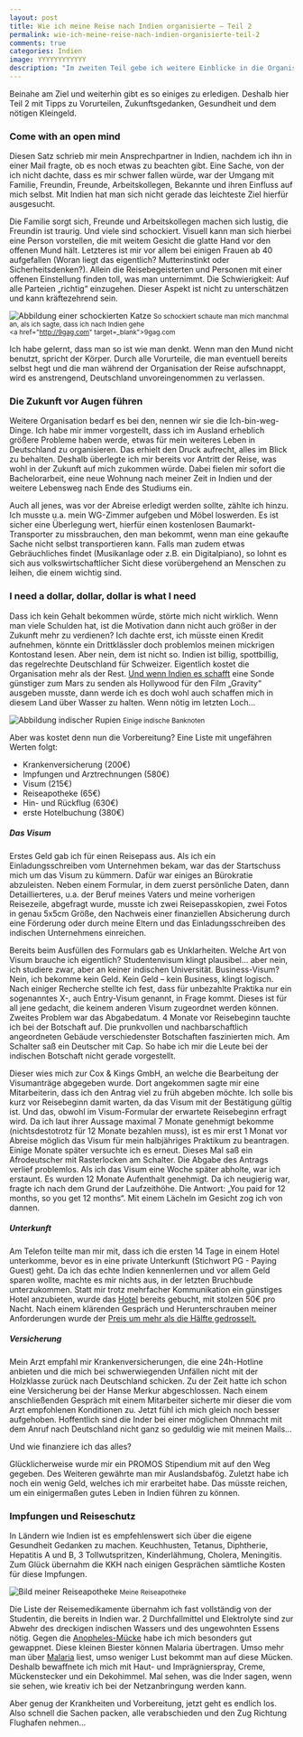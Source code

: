 ```yaml
---
layout: post
title: Wie ich meine Reise nach Indien organisierte – Teil 2
permalink: wie-ich-meine-reise-nach-indien-organisierte-teil-2
comments: true
categories: Indien
image: YYYYYYYYYYYY
description: "Im zweiten Teil gebe ich weitere Einblicke in die Organisation einer Indienreise - Dieses mal dreht sich alles um Gesundheit, Geld und dem Umgang mit Vorurteilen."
---
```


<p>Beinahe am Ziel und weiterhin gibt es so einiges zu erledigen. Deshalb hier Teil 2 mit Tipps zu Vorurteilen, Zukunftsgedanken, Gesundheit und dem nötigen Kleingeld.</p>
<h3>Come with an open mind</h3>
<p>Diesen Satz schrieb mir mein Ansprechpartner in Indien, nachdem ich ihn in einer Mail fragte, ob es noch etwas zu beachten gibt. Eine Sache, von der ich nicht dachte, dass es mir schwer fallen würde, war der Umgang mit Familie, Freundin, Freunde, Arbeitskollegen, Bekannte und ihren Einfluss auf mich selbst. Mit Indien hat man sich nicht gerade das leichteste Ziel hierfür ausgesucht.</p>
<p>Die Familie sorgt sich, Freunde und Arbeitskollegen machen sich lustig, die Freundin ist traurig. Und viele sind schockiert. Visuell kann man sich hierbei eine Person vorstellen, die mit weitem Gesicht die glatte Hand vor den offenen Mund hält. Letzteres ist mir vor allem bei einigen Frauen ab 40 aufgefallen (Woran liegt das eigentlich? Mutterinstinkt oder Sicherheitsdenken?). Allein die Reisebegeisterten und Personen mit einer offenen Einstellung finden toll, was man unternimmt. Die Schwierigkeit: Auf alle Parteien „richtig“ einzugehen. Dieser Aspekt ist nicht zu unterschätzen und kann kräftezehrend sein.</p>

![Abbildung einer schockierten Katze](/images/cat_shocked.jpg "So schockiert schaute man mich manchmal an")
<small>So schockiert schaute man mich manchmal an, als ich sagte, dass ich nach Indien gehe<br><a href="http://9gag.com" target=_blank">9gag.com</a></small>

<p>Ich habe gelernt, dass man so ist wie man denkt. Wenn man den Mund nicht benutzt, spricht der Körper. Durch alle Vorurteile, die man eventuell bereits selbst hegt und die man während der Organisation der Reise aufschnappt, wird es anstrengend, Deutschland unvoreingenommen zu verlassen.</p>
<h3>Die Zukunft vor Augen führen</h3>
<p>Weitere Organisation bedarf es bei den, nennen wir sie die Ich-bin-weg-Dinge. Ich habe mir immer vorgestellt, dass ich im Ausland erheblich größere Probleme haben werde, etwas für mein weiteres Leben in Deutschland zu organisieren. Das erhielt den Druck aufrecht, alles im Blick zu behalten. Deshalb überlegte ich mir bereits vor Antritt der Reise, was wohl in der Zukunft auf mich zukommen würde. Dabei fielen mir sofort die Bachelorarbeit, eine neue Wohnung nach meiner Zeit in Indien und der weitere Lebensweg nach Ende des Studiums ein.</p>
<p>Auch all jenes, was vor der Abreise erledigt werden sollte, zählte ich hinzu. Ich musste u.a. mein WG-Zimmer aufgeben und Möbel loswerden. Es ist sicher eine Überlegung wert, hierfür einen kostenlosen Baumarkt-Transporter zu missbrauchen, den man bekommt, wenn man eine gekaufte Sache nicht selbst transportieren kann. Falls man zudem etwas Gebräuchliches findet (Musikanlage oder z.B. ein Digitalpiano), so lohnt es sich aus volkswirtschaftlicher Sicht diese vorübergehend an Menschen zu leihen, die einem wichtig sind.</p>
<h3>I need a dollar, dollar, dollar is what I need</h3>
<p>Dass ich kein Gehalt bekommen würde, störte mich nicht wirklich. Wenn man viele Schulden hat, ist die Motivation dann nicht auch größer in der Zukunft mehr zu verdienen? Ich dachte erst, ich müsste einen Kredit aufnehmen, könnte ein Drittklässler doch problemlos meinen mickrigen Kontostand lesen. Aber nein, dem ist nicht so. Indien ist billig, spottbillig, das regelrechte Deutschland für Schweizer. Eigentlich kostet die Organisation mehr als der Rest. <a href="http://www.spiegel.de/wissenschaft/weltall/erste-fotos-der-mars-sonden-mangalyaan-und-maven-a-993901.html" target="_blank"> Und wenn Indien es schafft</a> eine Sonde günstiger zum Mars zu senden als Hollywood für den Film „Gravity“ ausgeben musste, dann werde ich es doch wohl auch schaffen mich in diesem Land über Wasser zu halten. Wenn nötig im letzten Loch…</p>

![Abbildung indischer Rupien](/images/Indische_Rupie.jpg "Besonders gut visualiert finde ich die 1- und 2-Rupien-Münze")
<small>Einige indische Banknoten</small>

<p>Aber was kostet denn nun die Vorbereitung? Eine Liste mit ungefähren Werten folgt:</p>

<ul>
	<li>Krankenversicherung (200€)</li>
	<li>Impfungen und Arztrechnungen (580€)</li>
	<li>Visum (215€)</li>
	<li>Reiseapotheke (65€)</li>
	<li>Hin- und Rückflug (630€)</li>
	<li>erste Hotelbuchung (380€)</li>
</ul>

<h5>Das Visum</h5>
<p>Erstes Geld gab ich für einen Reisepass aus. Als ich ein Einladungsschreiben vom Unternehmen bekam, war das der Startschuss mich um das Visum zu kümmern. Dafür war einiges an Bürokratie abzuleisten. Neben einem Formular, in dem zuerst persönliche Daten, dann Detaillierteres, u.a. der Beruf meines Vaters und meine vorherigen Reisezeile, abgefragt wurde, musste ich zwei Reisepasskopien, zwei Fotos in genau 5x5cm Größe, den Nachweis einer finanziellen Absicherung durch eine Förderung oder durch meine Eltern und das Einladungsschreiben des indischen Unternehmens einreichen.</p>
<p>Bereits beim Ausfüllen des Formulars gab es Unklarheiten. Welche Art von Visum brauche ich eigentlich? Studentenvisum klingt plausibel… aber nein, ich studiere zwar, aber an keiner indischen Universität. Business-Visum? Nein, ich bekomme kein Geld. Kein Geld – kein Business, klingt logisch. Nach einiger Recherche stellte ich fest, dass für unbezahlte Praktika nur ein sogenanntes X-, auch Entry-Visum genannt, in Frage kommt. Dieses ist für all jene gedacht, die keinem anderen Visum zugeordnet werden können. Zweites Problem war das Abgabedatum. 4 Monate vor Reisebeginn tauchte ich bei der Botschaft auf. Die prunkvollen und nachbarschaftlich angeordneten Gebäude verschiedenster Botschaften faszinierten mich. Am Schalter saß ein Deutscher mit Cap. So habe ich mir die Leute bei der indischen Botschaft nicht gerade vorgestellt.</p>
<p>Dieser wies mich zur Cox & Kings GmbH, an welche die Bearbeitung der Visumanträge abgegeben wurde. Dort angekommen sagte mir eine Mitarbeiterin, dass ich den Antrag viel zu früh abgeben möchte. Ich solle bis kurz vor Reisebeginn damit warten, da das Visum mit der Bestätigung gültig ist. Und das, obwohl im Visum-Formular der erwartete Reisebeginn erfragt wird. Da ich laut ihrer Aussage maximal 7 Monate genehmigt bekomme (nichtsdestotrotz für 12 Monate bezahlen muss), ist es mir erst 1 Monat vor Abreise möglich das Visum für mein halbjähriges Praktikum zu beantragen. Einige Monate später versuchte ich es erneut. Dieses Mal saß ein Afrodeutscher mit Rasterlocken am Schalter. Die Abgabe des Antrags verlief problemlos. Als ich das Visum eine Woche später abholte, war ich erstaunt. Es wurden 12 Monate Aufenthalt genehmigt. Da ich neugierig war, fragte ich nach dem Grund der Laufzeithöhe. Die Antwort: „You paid for 12 months, so you get 12 months“. Mit einem Lächeln im Gesicht zog ich von dannen.</p>
<h5>Unterkunft</h5>
<p>Am Telefon teilte man mir mit, dass ich die ersten 14 Tage in einem Hotel unterkomme, bevor es in eine private Unterkunft (Stichwort PG - Paying Guest) geht. Da ich das echte Indien kennenlernen und vor allem Geld sparen wollte, machte es mir nichts aus, in der letzten Bruchbude unterzukommen. Statt mir trotz mehrfacher Kommunikation ein günstiges Hotel anzubieten, wurde das <a href="http://www.radhahotels.com/radha-regent-chennai/" target="_blank">Hotel</a> bereits gebucht, mit stolzen 50€ pro Nacht. Nach einem klärenden Gespräch und Herunterschrauben meiner Anforderungen wurde der <a href="http://www.seashellresidency.com/" target="_blank">Preis um mehr als die Hälfte gedrosselt.</a></p>
<h5>Versicherung</h5>
<p>Mein Arzt empfahl mir Krankenversicherungen, die eine 24h-Hotline anbieten und die mich bei schwerwiegenden Unfällen nicht mit der Holzklasse zurück nach Deutschland schicken. Zu der Zeit hatte ich schon eine Versicherung bei der Hanse Merkur abgeschlossen. Nach einem anschließenden Gespräch mit einem Mitarbeiter sicherte mir dieser die vom Arzt empfohlenen Konditionen zu. Jetzt fühl ich mich gleich noch besser aufgehoben. Hoffentlich sind die Inder bei einer möglichen Ohnmacht mit dem Anruf nach Deutschland nicht ganz so geduldig wie mit meinen Mails…</p>
<p>Und wie finanziere ich das alles?</p>
<p>Glücklicherweise wurde mir ein PROMOS Stipendium mit auf den Weg gegeben. Des Weiteren gewährte man mir Auslandsbafög. Zuletzt habe ich noch ein wenig Geld, welches ich mir erarbeitet habe. Das müsste reichen, um ein einigermaßen gutes Leben in Indien führen zu können.<p>

<h3>Impfungen und Reiseschutz</h3>
<p>In Ländern wie Indien ist es empfehlenswert sich über die eigene Gesundheit Gedanken zu machen. Keuchhusten, Tetanus, Diphtherie, Hepatitis A und B, 3 Tollwutspritzen, Kinderlähmung, Cholera, Meningitis. Zum Glück übernahm die KKH nach einigen Gesprächen sämtliche Kosten für diese Impfungen.</p>

![Bild meiner Reiseapotheke](/images/Reiseapotheke_klein.jpg "Medikamentös ausgerüstet für das Ausland mit Mücken")
<small>Meine Reiseapotheke</small>

<p>Die Liste der Reisemedikamente übernahm ich fast vollständig von der Studentin, die bereits in Indien war. 2 Durchfallmittel und Elektrolyte sind zur Abwehr des dreckigen indischen Wassers und des ungewohnten Essens nötig. Gegen die <a href=" http://de.wikipedia.org/wiki/Anopheles#Die_Anopheles-M.C3.BCcke_als_Krankheits.C3.BCbertr.C3.A4ger" target="_blank">Anopheles-Mücke</a> habe ich mich besonders gut gewappnet. Diese kleinen Biester können Malaria übertragen. Umso mehr man über <a href=http://de.wikipedia.org/wiki/Malaria" target="_blank">Malaria</a> liest, umso weniger Lust bekommt man auf diese Mücken. Deshalb bewaffnete ich mich mit Haut- und Imprägnierspray, Creme, Mückenstecker und ein Dekohimmel. Mal sehen, was die Inder sagen, wenn sie sehen, wie kreativ ich bei der Netzanbringung werden kann.<p>
<p>Aber genug der Krankheiten und Vorbereitung, jetzt geht es endlich los. Also schnell die Sachen packen, alle verabschieden und den Zug Richtung Flughafen nehmen…</p>
